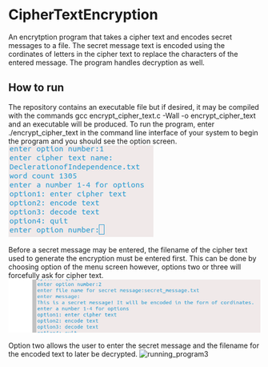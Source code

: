 # CipherTextEncryption
An encrytption program that takes a cipher text and encodes secret messages to a file. The secret message text is encoded using the cordinates of letters in the cipher text to replace the characters of the entered message. The program handles decryption as well.

## How to run
The repository contains an executable file but if desired, it may be compiled with the commands gcc encrypt_cipher_text.c -Wall -o encrypt_cipher_text and an executable will be produced. To run the program, enter ./encrypt_cipher_text in the command  line interface of your system to begin the program and you should see the option screen.
![running program](images/1.png)

Before a secret message may be entered, the filename of the cipher text used to generate the encryption must be entered first. This can be done by choosing option of the menu screen however, options two or three will forcefully ask for cipher text.
![running_program2](images/2.png)

Option two allows the user to enter the secret message and the filename for the encoded text to later be decrypted.
![running_program3](images/3.png)

